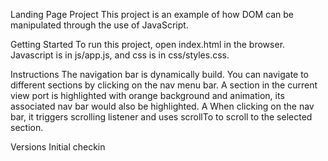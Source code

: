 Landing Page Project
This project is an example of how DOM can be manipulated through the use of JavaScript.

Getting Started
To run this project, open index.html in the browser.  Javascript is in js/app.js, and css is in css/styles.css.

Instructions
The navigation bar is dynamically build. 
You can navigate to different sections by clicking on the nav menu bar.
A section in the current view port is highlighted with orange background and animation, its associated nav bar would also be highlighted.
A When clicking on the nav bar, it triggers scrolling listener and uses scrollTo to scroll to the selected section.
 
Versions
Initial checkin

